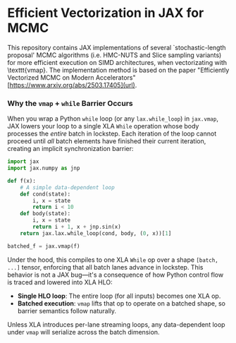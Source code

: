 # Efficient Vectorization in JAX for MCMC

This repository contains JAX implementations of several `stochastic-length proposal' MCMC algorithms (i.e. HMC-NUTS and Slice sampling variants) for more efficient execution on SIMD architectures, when vectorizating with \texttt{vmap}. The implementation method is based on the paper "Efficiently Vectorized MCMC on Modern Accelerators" [https://www.arxiv.org/abs/2503.17405](url). 

### Why the `vmap` + `while` Barrier Occurs

When you wrap a Python `while` loop (or any `lax.while_loop`) in `jax.vmap`, JAX lowers your loop to a single XLA `While` operation whose body processes the *entire* batch in lockstep. Each iteration of the loop cannot proceed until *all* batch elements have finished their current iteration, creating an implicit synchronization barrier:

```python
import jax
import jax.numpy as jnp

def f(x):
    # A simple data-dependent loop
    def cond(state):
        i, x = state
        return i < 10
    def body(state):
        i, x = state
        return i + 1, x + jnp.sin(x)
    return jax.lax.while_loop(cond, body, (0, x))[1]

batched_f = jax.vmap(f)
```

Under the hood, this compiles to one XLA `While` op over a shape `[batch, ...]` tensor, enforcing that all batch lanes advance in lockstep. This behavior is not a JAX bug—it's a consequence of how Python control flow is traced and lowered into XLA HLO:

* **Single HLO loop**: The entire loop (for all inputs) becomes one XLA op.
* **Batched execution**: `vmap` lifts that op to operate on a batched shape, so barrier semantics follow naturally.

Unless XLA introduces per-lane streaming loops, any data-dependent loop under `vmap` will serialize across the batch dimension.


